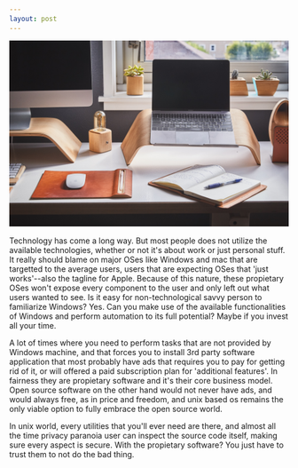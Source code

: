 ```yaml
---
layout: post
---
```

<img src="/images/fulls/technology.jpg" class="fit image"> 

Technology has come a long way. But most people does not utilize the available technologies, whether or not it's about work or just personal stuff. It really should blame on major OSes like Windows and mac that are targetted to the average users, users that are expecting OSes that 'just works'--also the tagline for Apple. Because of this nature, these propietary OSes won't expose every component to the user and only left out what users wanted to see. Is it easy for non-technological savvy
person to familiarize Windows? Yes. Can you make use of the available functionalities of Windows and perform automation to its full potential? Maybe if you invest all your time.

A lot of times where you need to perform tasks that are not provided by Windows machine, and that forces you to install 3rd party software application that most probably have ads that requires you to pay for getting rid of it, or will offered a paid subscription plan for 'additional features'. In fairness they are propietary software and it's their core business model. Open source software on the other hand would not never have ads, and would always free, as in price and freedom, and unix based os remains the only viable option to fully embrace the open source world.

In unix world, every utilities that you'll ever need are there, and almost all the time privacy paranoia user can inspect the source code itself, making sure every aspect is secure. With the propietary software? You just have to trust them to not do the bad thing.
